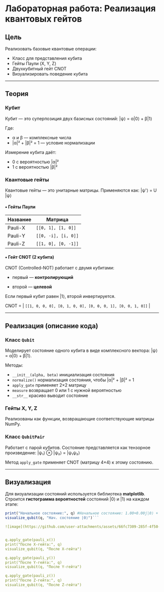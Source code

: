 # Лабораторная работа: Реализация квантовых гейтов

## Цель

Реализовать базовые квантовые операции:
- Класс для представления кубита
- Гейты Паули (X, Y, Z)
- Двухкубитный гейт CNOT
- Визуализировать поведение кубита

---

## Теория

### Кубит

Кубит — это суперпозиция двух базисных состояний: |ψ⟩ = α|0⟩ + β|1⟩

Где:
- α и β — комплексные числа
- |α|² + |β|² = 1 — условие нормализации

Измерение кубита даёт:
- 0 с вероятностью |α|²
- 1 с вероятностью |β|²

### Квантовые гейты

Квантовые гейты — это унитарные матрицы. Применяются как: |ψ'⟩ = U |ψ⟩
#### ▪️ Гейты Паули

| Название | Матрица |
|----------|---------|
| Pauli-X  | `[[0, 1], [1, 0]]` |
| Pauli-Y  | `[[0, -i], [i, 0]]` |
| Pauli-Z  | `[[1, 0], [0, -1]]` |

#### ▪️ Гейт CNOT (2 кубита)

CNOT (Controlled-NOT) работает с двумя кубитами:

- первый — **контролирующий**

- второй — **целевой**

Если первый кубит равен |1⟩, второй инвертируется.

CNOT = | `[[1, 0, 0, 0],
[0, 1, 0, 0],
[0, 0, 0, 1],
[0, 0, 1, 0]]` |

---

## Реализация (описание кода)

### Класс `Qubit`

Моделирует состояние одного кубита в виде комплексного вектора: |ψ⟩ = α|0⟩ + β|1⟩.

Методы:

- `__init__(alpha, beta)` инициализация состояния
- `normalize()` нормализация состояния, чтобы |α|² + |β|² = 1
- `apply_gate` применяет 2×2 матрицу
- `measure` возвращает 0 или 1 с нужной вероятностью
- `__str__` красиво выводит состояние

### Гейты X, Y, Z

Реализованы как функции, возвращающие соответствующие матрицы NumPy.

### Класс `QubitPair`

Работает с парой кубитов. Состояние представляется как тензорное произведение: |ψ₁⟩ ⊗ |ψ₂⟩ = |ψ₁ψ₂⟩

Метод `apply_gate` применяет CNOT (матрицу 4×4) к этому состоянию.

---

## Визуализация

Для визуализации состояний используется библиотека **matplotlib**. Строится **гистограмма вероятностей** состояний |0⟩ и |1⟩ на каждом этапе:

```q = Qubit(1, 0)  # состояние |0⟩
print("Начальное состояние:", q) #Начальное состояние: 1.00+0.00j|0⟩ + 0.00+0.00j|1⟩
visualize_qubit(q, "Нач. состояние |0⟩")```

![image](https://github.com/user-attachments/assets/66fc7309-285f-4f50-8453-4a6f59891e41)


q.apply_gate(pauli_x())
print("После X-гейта:", q)
visualize_qubit(q, "После X-гейта")

q.apply_gate(pauli_y())
print("После Y-гейта:", q)
visualize_qubit(q, "После Y-гейта")

q.apply_gate(pauli_z())
print("После Z-гейта:", q)
visualize_qubit(q, "После Z-гейта")





